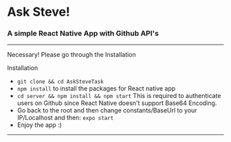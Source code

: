 # Ask Steve!
### A simple React Native App with Github API's

---
Necessary! Please go through the Installation

Installation

* ```git clone && cd AskSteveTask```
* ```npm install``` to install the packages for React native app
* ```cd server && npm install && npm start```
This is required to authenticate users on Github since React Native doesn't support Base64 Encoding.
* Go back to the root and then change constants/BaseUrl to your IP/Localhost and then:
```expo start ```
* Enjoy the app :)


---
